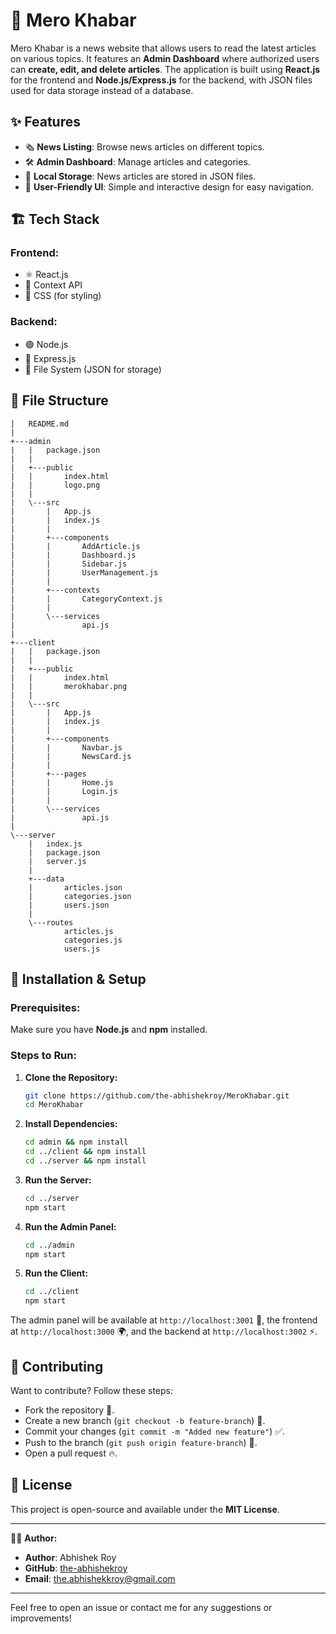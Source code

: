 # 📰 Mero Khabar

Mero Khabar is a news website that allows users to read the latest articles on various topics. It features an **Admin Dashboard** where authorized users can **create, edit, and delete articles**. The application is built using **React.js** for the frontend and **Node.js/Express.js** for the backend, with JSON files used for data storage instead of a database.

## ✨ Features

- 🗞 **News Listing**: Browse news articles on different topics.
- 🛠 **Admin Dashboard**: Manage articles and categories.
- 💾 **Local Storage**: News articles are stored in JSON files.
- 🎨 **User-Friendly UI**: Simple and interactive design for easy navigation.

## 🏗 Tech Stack

### Frontend:
- ⚛️ React.js
- 📌 Context API
- 🎨 CSS (for styling)

### Backend:
- 🟢 Node.js
- 🚀 Express.js
- 📂 File System (JSON for storage)

## 📂 File Structure

```
|   README.md
|
+---admin
|   |   package.json
|   |
|   +---public
|   |       index.html
|   |       logo.png
|   |
|   \---src
|       |   App.js
|       |   index.js
|       |
|       +---components
|       |       AddArticle.js
|       |       Dashboard.js
|       |       Sidebar.js
|       |       UserManagement.js
|       |
|       +---contexts
|       |       CategoryContext.js
|       |
|       \---services
|               api.js
|
+---client
|   |   package.json
|   |
|   +---public
|   |       index.html
|   |       merokhabar.png
|   |
|   \---src
|       |   App.js
|       |   index.js
|       |
|       +---components
|       |       Navbar.js
|       |       NewsCard.js
|       |
|       +---pages
|       |       Home.js
|       |       Login.js
|       |
|       \---services
|               api.js
|
\---server
    |   index.js
    |   package.json
    |   server.js
    |
    +---data
    |       articles.json
    |       categories.json
    |       users.json
    |
    \---routes
            articles.js
            categories.js
            users.js
```

## 🚀 Installation & Setup

### Prerequisites:
Make sure you have **Node.js** and **npm** installed.

### Steps to Run:

1. **Clone the Repository:**
   ```bash
   git clone https://github.com/the-abhishekroy/MeroKhabar.git
   cd MeroKhabar
   ```

2. **Install Dependencies:**
   ```bash
   cd admin && npm install
   cd ../client && npm install
   cd ../server && npm install
   ```

3. **Run the Server:**
   ```bash
   cd ../server
   npm start
   ```

4. **Run the Admin Panel:**
   ```bash
   cd ../admin
   npm start
   ```

5. **Run the Client:**
   ```bash
   cd ../client
   npm start
   ```

The admin panel will be available at `http://localhost:3001` 🚀, the frontend at `http://localhost:3000` 🌍, and the backend at `http://localhost:3002` ⚡.

## 🤝 Contributing

Want to contribute? Follow these steps:
- Fork the repository 🍴.
- Create a new branch (`git checkout -b feature-branch`) 🌿.
- Commit your changes (`git commit -m "Added new feature"`) ✅.
- Push to the branch (`git push origin feature-branch`) 🚀.
- Open a pull request 🔥.

## 📜 License

This project is open-source and available under the **MIT License**.

---

👨‍💻 **Author:** 
- **Author**: Abhishek Roy  
- **GitHub**: [the-abhishekroy](https://github.com/the-abhishekroy)  
- **Email**: [the.abhishekkroy@gmail.com](mailto:the.abhishekkroy@gmail.com)

---
Feel free to open an issue or contact me for any suggestions or improvements!



